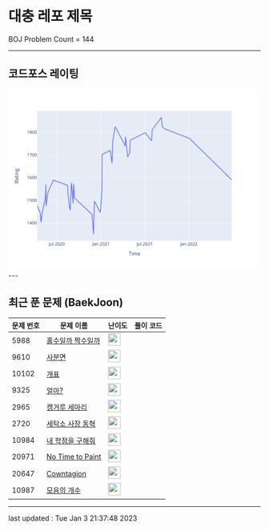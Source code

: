 # 대충 레포 제목

BOJ Problem Count = 144

---

## 코드포스 레이팅
[![Rating Graph](./cfStats.svg)](https://github.com/ingyu1008/Algorithm-Problem-Solving/blob/master/cfStats.html)---

## 최근 푼 문제 (BaekJoon)
| 문제 번호 | 문제 이름 | 난이도 | 풀이 코드 |
| --- | --- | --- | --- |
| 5988 | [홀수일까 짝수일까](https://www.acmicpc.net/problem/5988) | <img height="25px" width="25px=" src="https://static.solved.ac/tier_small/3.svg"/> |  |
| 9610 | [사분면](https://www.acmicpc.net/problem/9610) | <img height="25px" width="25px=" src="https://static.solved.ac/tier_small/3.svg"/> |  |
| 10102 | [개표](https://www.acmicpc.net/problem/10102) | <img height="25px" width="25px=" src="https://static.solved.ac/tier_small/3.svg"/> |  |
| 9325 | [얼마?](https://www.acmicpc.net/problem/9325) | <img height="25px" width="25px=" src="https://static.solved.ac/tier_small/3.svg"/> |  |
| 2965 | [캥거루 세마리](https://www.acmicpc.net/problem/2965) | <img height="25px" width="25px=" src="https://static.solved.ac/tier_small/3.svg"/> |  |
| 2720 | [세탁소 사장 동혁](https://www.acmicpc.net/problem/2720) | <img height="25px" width="25px=" src="https://static.solved.ac/tier_small/3.svg"/> |  |
| 10984 | [내 학점을 구해줘](https://www.acmicpc.net/problem/10984) | <img height="25px" width="25px=" src="https://static.solved.ac/tier_small/3.svg"/> |  |
| 20971 | [No Time to Paint](https://www.acmicpc.net/problem/20971) | <img height="25px" width="25px=" src="https://static.solved.ac/tier_small/14.svg"/> |  |
| 20647 | [Cowntagion](https://www.acmicpc.net/problem/20647) | <img height="25px" width="25px=" src="https://static.solved.ac/tier_small/13.svg"/> |  |
| 10987 | [모음의 개수](https://www.acmicpc.net/problem/10987) | <img height="25px" width="25px=" src="https://static.solved.ac/tier_small/3.svg"/> |  |


---

last updated : Tue Jan  3 21:37:48 2023

